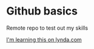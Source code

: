# Github basics
Remote repo to test out my skills

[I'm learning this on lynda.com](https://www.lynda.com)
